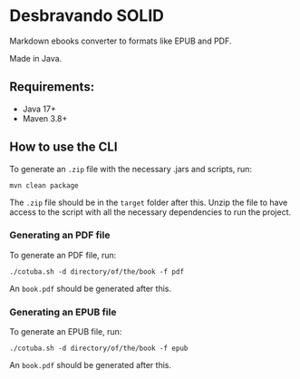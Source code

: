 # Desbravando SOLID

Markdown ebooks converter to formats like EPUB and PDF.

Made in Java.

## Requirements:

- Java 17+
- Maven 3.8+

## How to use the CLI

To generate an `.zip` file with the necessary .jars and scripts, run:

```
mvn clean package
```

The `.zip` file should be in the `target` folder after this. Unzip the file to have access to the script with all the necessary dependencies to run the project.

### Generating an PDF file

To generate an PDF file, run:

```
./cotuba.sh -d directory/of/the/book -f pdf
```

An `book.pdf` should be generated after this.

### Generating an EPUB file

To generate an EPUB file, run:

```
./cotuba.sh -d directory/of/the/book -f epub
```

An `book.pdf` should be generated after this.

